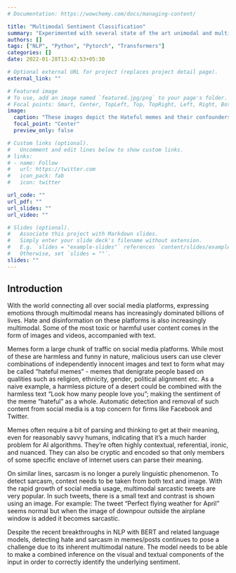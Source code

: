 ```yaml
---
# Documentation: https://wowchemy.com/docs/managing-content/

title: "Multimodal Sentiment Classification"
summary: "Experimented with several state of the art unimodal and multimodal neural nets to identify sentiment using both, visual and textual modalities. Achieved 70.42% accuracy on hateful meme detection and 88.25% on sarcastic tweet detection (using ViLBERT and MMBT respectively)."
authors: []
tags: ["NLP", "Python", "Pytorch", "Transformers"]
categories: []
date: 2022-01-28T13:42:53+05:30

# Optional external URL for project (replaces project detail page).
external_link: ""

# Featured image
# To use, add an image named `featured.jpg/png` to your page's folder.
# Focal points: Smart, Center, TopLeft, Top, TopRight, Left, Right, BottomLeft, Bottom, BottomRight.
image:
  caption: "These images depict the Hateful memes and their confounders. Multimodal hateful memes (left), benign image confounders (middle) and benign text confounders (right)."
  focal_point: "Center"
  preview_only: false

# Custom links (optional).
#   Uncomment and edit lines below to show custom links.
# links:
# - name: Follow
#   url: https://twitter.com
#   icon_pack: fab
#   icon: twitter

url_code: ""
url_pdf: ""
url_slides: ""
url_video: ""

# Slides (optional).
#   Associate this project with Markdown slides.
#   Simply enter your slide deck's filename without extension.
#   E.g. `slides = "example-slides"` references `content/slides/example-slides.md`.
#   Otherwise, set `slides = ""`.
slides: ""
---
```

## Introduction

With the world connecting all over social media platforms, expressing emotions through multimodal means has increasingly dominated billions of lives. Hate and disinformation on these platforms is also increasingly multimodal. Some of the most toxic or harmful user content comes in the form of images and videos, accompanied with text.

Memes form a large chunk of traffic on social media platforms. While most of these are harmless and funny in nature, malicious users can use clever combinations of independently innocent images and text to form what may be called “hateful memes” - memes that denigrate people based on qualities such as religion, ethnicity, gender, political alignment etc. As a naive example, a harmless picture of a desert could be combined with the harmless text “Look how many people love you”; making the sentiment of the meme “hateful” as a whole. Automatic detection and removal of such content from social media is a top concern for firms like Facebook and Twitter.

Memes often require a bit of parsing and thinking to get at their meaning, even for reasonably savvy humans, indicating that it’s a much harder problem for AI algorithms. They’re often highly contextual, referential, ironic, and nuanced. They can also be cryptic and encoded so that only members of some specific enclave of internet users can parse their meaning.

On similar lines, sarcasm is no longer a purely linguistic phenomenon. To detect sarcasm, context needs to be taken from both text and image. With the rapid growth of social media usage, multimodal sarcastic tweets are very popular. In such tweets, there is a small text and contrast is shown using an image. For example: The tweet “Perfect flying weather for April” seems normal but when the image of downpour outside the airplane window is added it becomes sarcastic.

Despite the recent breakthroughs in NLP with BERT and related language models, detecting hate and sarcasm in memes/posts continues to pose a challenge due to its inherent multimodal nature. The model needs to be able to make a combined inference on the visual and textual components of the input in order to correctly identify the underlying sentiment.